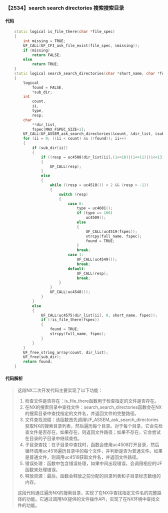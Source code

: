 ### 【2534】search search directories 搜索搜索目录

#### 代码

```cpp
    static logical is_file_there(char *file_spec)  
    {  
        int missing = TRUE;  
        UF_CALL(UF_CFI_ask_file_exist(file_spec, &missing));  
        if (missing)  
            return FALSE;  
        else  
            return TRUE;  
    }  
    static logical search_search_directories(char *short_name, char *full_name)  
    {  
        logical  
            found = FALSE,  
            *sub_dir;  
        int  
            count,  
            ii,  
            type,  
            resp;  
        char  
            **dir_list,  
            fspec[MAX_FSPEC_SIZE+1];  
        UF_CALL(UF_ASSEM_ask_search_directories(&count, &dir_list, &sub_dir));  
        for (ii = 0; ((ii < count) && (!found)); ii++)  
        {  
            if (sub_dir[ii])  
            {  
                if ((resp = uc4508(dir_list[ii],(1<<10)|(1<<11)|(1<<13),0,short_name)) < 0)  
                {  
                    UF_CALL(resp);  
                }  
                else  
                {  
                    while ((resp = uc4518()) < 2 && (resp > -1))  
                    {  
                        switch (resp)  
                        {  
                            case 0:  
                                type = uc4601();  
                                if (type == 100)  
                                    uc4509();  
                                else  
                                {  
                                    UF_CALL(uc4519(fspec));  
                                    strcpy(full_name, fspec);  
                                    found = TRUE;  
                                }  
                                break;  
                            case 1:  
                                UF_CALL(uc4549());  
                                break;  
                            default:  
                                UF_CALL(resp);  
                                break;  
                        }  
                    }  
                    UF_CALL(uc4548());  
                }  
            }  
            else  
            {  
                UF_CALL(uc4575(dir_list[ii], 0, short_name, fspec));  
                if (!is_file_there(fspec))  
                {  
                    found = TRUE;  
                    strcpy(full_name, fspec);  
                }  
            }  
        }  
        UF_free_string_array(count, dir_list);  
        UF_free(sub_dir);  
        return found;  
    }

```

#### 代码解析

> 这段NX二次开发代码主要实现了以下功能：
>
> 1. 检查文件是否存在：is_file_there函数用于检查指定的文件是否存在。
> 2. 在NX的搜索目录中查找文件：search_search_directories函数会在NX的搜索目录中查找指定的文件名，并返回文件的完整路径。
> 3. 文件查找流程：该函数首先调用UF_ASSEM_ask_search_directories获取NX的搜索目录列表，然后遍历每个目录。对于每个目录，它会先检查文件是否存在，如果存在，则返回文件路径；如果不存在，它会尝试在目录的子目录中继续查找。
> 4. 子目录查找：在子目录中查找时，函数会使用uc4508打开目录，然后循环调用uc4518遍历目录中的每个文件，并判断是否为普通文件。如果是普通文件，则调用uc4519获取文件名，并返回文件路径。
> 5. 错误处理：函数中包含错误处理，如果中间出现错误，会调用相应的UF函数来处理错误。
> 6. 释放资源：最后，函数会释放之前分配的目录列表和子目录标志数组的内存。
>
> 这段代码通过遍历NX的搜索目录，实现了在NX中查找指定文件名的完整路径的功能。它通过调用NX提供的文件操作API，实现了在NX环境中查找文件的功能。
>
